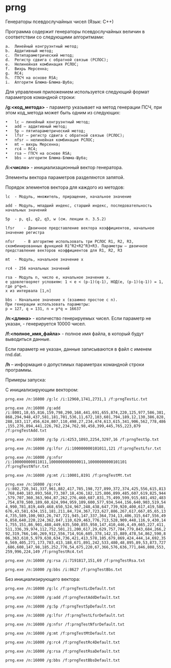 # prng
Генераторы псевдослучайных чисел (Язык: С++)

Программа содержит генераторы псевдослучайных величин в соответствии со следующими алгоритмами:

    a.	Линейный конгруэнтный метод;
    b.	Аддитивный метод;
    c.	Пятипараметрический метод;
    d.	Регистр сдвига с обратной связью (РСЛОС);
    e.	Нелинейная комбинация РСЛОС;
    f.	Вихрь Мерсенна;
    g.	RC4;
    h.	ГПСЧ на основе RSA;
    i.	Алгоритм Блюма-Блюма-Шуба;

Для управления приложением используется следующий формат параметров командной строки:

**/g:<код_метода>** - параметр указывает на метод генерации ПСЧ, при этом код_метода может быть одним из следующих:

    •	lc – линейный конгруэнтный метод;
    •	add – аддитивный метод;
    •	5p – пятипараметрический метод;
    •	lfsr – регистр сдвига с обратной связью (РСЛОС);
    •	nfsr – нелинейная комбинация РСЛОС;
    •	mt – вихрь Мерсенна;
    •	rc4 – RC4;
    •	rsa – ГПСЧ на основе RSA;
    •	bbs – алгоритм Блюма-Блюма-Шуба;
  
**/i:<число>** - инициализационный вектор генератора.

  Элементы вектора параметров разделяются запятой. 
  
  Порядок элементов вектора для каждого из методов:
  
    lc	- Модуль, множитель, приращение, начальное значение
    
    add	- Модуль, младший индекс, старший индекс, последовательность начальных значений
    
    5p	- p, q1, q2, q3, w (см. лекции п. 3.5.2)
    
    lfsr	- Двоичное представление вектора коэффициентов, начальное значение регистра
    
    nfsr	- В алгоритме использовать три РСЛОС R1, R2, R3, скомбинированных функцией R1^R2+R2^R3+R3. Параметры – двоичное представление векторов коэффициентов для R1, R2, R3
    
    mt	- Модуль, начальное значение x
    
    rc4	- 256 начальных значений
    
    rsa	- Модуль n, число e, начальное значение x. 
    e удовлетворяет условиям: 1 < e < (p-1)(q-1), НОД(e, (p-1)(q-1)) = 1, где p*q=n.
    x из интервала [1,n]
    
    bbs	- Начальное значение x (взаимно простое с n). 
    При генерации использовать параметры:
    p = 127, q = 131, n = p*q = 16637

**/n:<длина>** - количество генерируемых чисел. Если параметр не указан, - генерируется 10000 чисел.

**/f:<полное_имя_файла>** - полное имя файла, в который будут выводиться данные. 

Если параметр не указан, данные записываются в файл с именем rnd.dat.

**/h** – информация о допустимых параметрах командной строки программы.

Примеры запуска:

С инициализирующим вектором:

`prng.exe /n:16000 /g:lc /i:12960,1741,2731,1 /f:prngTestLc.txt`

`prng.exe /n:16000 /g:add /i:8001,18,65,816,159,798,290,168,441,691,655,874,220,125,977,586,381,868,294,948,437,581,181,701,536,11,672,103,601,794,189,12,130,386,828,288,183,117,456,624,807,110,498,27,234,474,613,615,341,906,562,778,486,155,276,894,441,226,762,234,762,98,458,399,445,765,223,879 /f:prngTestAdd.txt`

`prng.exe /n:16000 /g:5p /i:4253,1093,2254,3297,16 /f:prngTest5p.txt`

`prng.exe /n:16000 /g:lfsr /i:100000000101011,121 /f:prngTestLfsr.txt`

`prng.exe /n:16000 /g:nfsr /i:100000000011011,1000000000000011,10000000000101101 /f:prngTestNfsr.txt`

`prng.exe /n:16000 /g:mt /i:10001,8191 /f:prngTestMt.txt`

`prng.exe /n:16000 /g:rc4 /i:802,720,341,337,961,882,417,785,198,727,899,372,374,425,556,615,813,768,840,183,893,568,73,387,18,436,182,125,806,899,485,607,619,825,944,579,707,360,363,904,87,262,276,460,687,831,75,499,599,915,681,492,483,754,878,500,189,60,624,994,959,109,600,577,934,544,156,640,903,519,544,990,781,819,449,468,650,524,967,248,438,647,739,920,400,617,419,588,676,43,581,634,151,181,211,84,724,367,723,627,886,267,617,667,85,65,134,735,589,100,983,26,747,721,945,147,337,364,734,13,406,315,647,556,496,858,640,220,224,362,847,110,629,463,776,713,528,909,448,116,9,430,141,755,151,86,901,488,449,635,500,855,950,147,410,446,4,49,665,227,411,511,336,39,974,112,752,501,21,200,617,29,629,757,784,779,843,684,266,292,319,766,146,269,912,556,714,916,605,378,142,15,889,478,54,862,590,806,363,610,5,979,638,634,736,421,413,578,105,679,869,424,444,14,692,356,569,405,271,173,783,413,188,671,891,242,533,480,48,895,89,53,873,727,686,608,147,98,185,252,776,54,675,220,67,366,576,636,771,846,808,553,259,996,224,149 /f:prngTestRc4.txt`

`prng.exe /n:16000 /g:rsa /i:7191817,151,69 /f:prngTestRsa.txt`

`prng.exe /n:16000 /g:bbs /i:8627 /f:prngTestBbs.txt`

Без инициализирующего вектора:

`prng.exe /n:16000 /g:lc /f:prngTestLcDefault.txt`

`prng.exe /n:16000 /g:add /f:prngTestAddDefault.txt`

`prng.exe /n:16000 /g:5p /f:prngTest5pDefault.txt`

`prng.exe /n:16000 /g:lfsr /f:prngTestLfsrDefault.txt`

`prng.exe /n:16000 /g:nfsr /f:prngTestNfsrDefault.txt`

`prng.exe /n:16000 /g:mt /f:prngTestMtDefault.txt`

`prng.exe /n:16000 /g:rc4 /f:prngTestRc4Default.txt`

`prng.exe /n:16000 /g:rsa /f:prngTestRsaDefault.txt`

`prng.exe /n:16000 /g:bbs /f:prngTestBbsDefault.txt`
